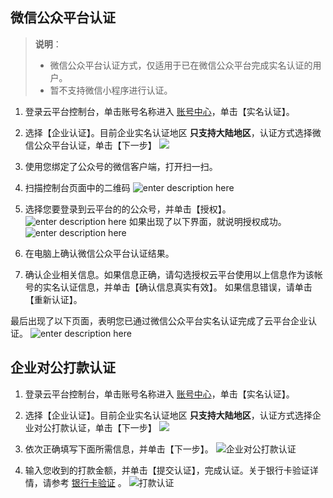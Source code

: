 ## 微信公众平台认证
>**说明**：
>- 微信公众平台认证方式，仅适用于已在微信公众平台完成实名认证的用户。
>- 暂不支持微信小程序进行认证。

1. 登录云平台控制台，单击账号名称进入 [账号中心](http://console.tcecqpoc.fsphere.cn/developer)，单击【实名认证】。

2. 选择【企业认证】。目前企业实名认证地区 **只支持大陆地区**，认证方式选择微信公众平台认证，单击【下一步】
![](https:http://imgcache.tcecqpoc.fsphere.cn/image/mc.qcloudimg.com/static/img/66551853d9f9c19f1b2733b1dc0baf47/image.png)
3. 使用您绑定了公众号的微信客户端，打开扫一扫。

4. 扫描控制台页面中的二维码
![enter description here][3]
5. 选择您要登录到云平台的的公众号，并单击【授权】。
![enter description here][4]
如果出现了以下界面，就说明授权成功。
![enter description here][5]
6. 在电脑上确认微信公众平台认证结果。

7. 确认企业相关信息。如果信息正确，请勾选授权云平台使用以上信息作为该帐号的实名认证信息，并单击【确认信息真实有效】。
   如果信息错误，请单击【重新认证】。

最后出现了以下页面，表明您已通过微信公众平台实名认证完成了云平台企业认证。
![enter description here][8]

  [1]: http://imgcache.tcecqpoc.fsphere.cn/image/mc.qcloudimg.com/static/img/4ec7c450edb1ad4c3728289b1c3a2fac/Step1.png
  [2]: http://imgcache.tcecqpoc.fsphere.cn/image/mc.qcloudimg.com/static/img/db96dab81ea00394de4ef2c89bbff5f5/step2.1.png
  [3]: http://imgcache.tcecqpoc.fsphere.cn/image/mc.qcloudimg.com/static/img/ddd5b507f9c4280d54ef74cd2fac4eee/step2.2.png
  [4]: http://imgcache.tcecqpoc.fsphere.cn/image/mc.qcloudimg.com/static/img/9d7d8182b7facd0df6fd28cd1597ce58/step2.3.png
  [5]: http://imgcache.tcecqpoc.fsphere.cn/image/mc.qcloudimg.com/static/img/f922081ddb134fe4858b8ada75ed50f3/step2.4.png
  [6]: http://imgcache.tcecqpoc.fsphere.cn/image/mc.qcloudimg.com/static/img/6a0c0dc6cbbd0a66b89a944e56351378/3-1.png
  [7]: http://imgcache.tcecqpoc.fsphere.cn/image/mc.qcloudimg.com/static/img/f28781dfeb7bdde7427f0995456128a2/3-2.png
  [8]: http://imgcache.tcecqpoc.fsphere.cn/image/mc.qcloudimg.com/static/img/3d93ee998f9b3d8e969b2b9f288da0a1/3-3.png
## 企业对公打款认证
1. 登录云平台控制台，单击账号名称进入 [账号中心](http://console.tcecqpoc.fsphere.cn/developer)，单击【实名认证】。

2. 选择【企业认证】。目前企业实名认证地区 **只支持大陆地区**，认证方式选择企业对公打款认证，单击【下一步】
![](https:http://imgcache.tcecqpoc.fsphere.cn/image/mc.qcloudimg.com/static/img/66551853d9f9c19f1b2733b1dc0baf47/image.png)
3. 依次正确填写下面所需信息，并单击【下一步】。
![企业对公打款认证](http://imgcache.tcecqpoc.fsphere.cn/image/mc.qcloudimg.com/static/img/9630c985e1587760d6b6f15f5ab7a7a8/image.png)
4. 输入您收到的打款金额，并单击【提交认证】，完成认证。关于银行卡验证详情，请参考 [银行卡验证](/document/product/378/3631) 。
![打款认证](http://imgcache.tcecqpoc.fsphere.cn/image/mc.qcloudimg.com/static/img/5529b0af22fa50ef78faf58c5aa93961/image.png)
